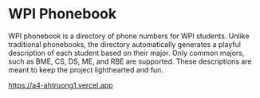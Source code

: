 # WPI Phonebook
WPI phonebook is a directory of phone numbers for WPI students. Unlike traditional phonebooks, the directory automatically generates a playful description of each student based on their major. Only common majors, such as BME, CS, DS, ME, and RBE are supported. These descriptions are meant to keep the project lighthearted and fun.

https://a4-ahtruong1.vercel.app


